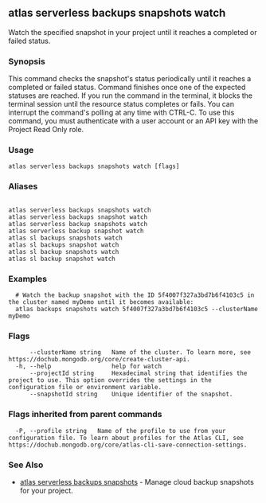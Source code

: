 ## atlas serverless backups snapshots watch

Watch the specified snapshot in your project until it reaches a completed or failed status.


### Synopsis

This command checks the snapshot's status periodically until it reaches a completed or failed status. 
Command finishes once one of the expected statuses are reached.
If you run the command in the terminal, it blocks the terminal session until the resource status completes or fails.
You can interrupt the command's polling at any time with CTRL-C.
To use this command, you must authenticate with a user account or an API key with the Project Read Only role.


### Usage
```
atlas serverless backups snapshots watch [flags]
```

### Aliases
```

atlas serverless backups snapshots watch
atlas serverless backups snapshot watch
atlas serverless backup snapshots watch
atlas serverless backup snapshot watch
atlas sl backups snapshots watch
atlas sl backups snapshot watch
atlas sl backup snapshots watch
atlas sl backup snapshot watch
```

### Examples

```
  # Watch the backup snapshot with the ID 5f4007f327a3bd7b6f4103c5 in the cluster named myDemo until it becomes available:
  atlas backups snapshots watch 5f4007f327a3bd7b6f4103c5 --clusterName myDemo
```


### Flags

```
      --clusterName string   Name of the cluster. To learn more, see https://dochub.mongodb.org/core/create-cluster-api.
  -h, --help                 help for watch
      --projectId string     Hexadecimal string that identifies the project to use. This option overrides the settings in the configuration file or environment variable.
      --snapshotId string    Unique identifier of the snapshot.

```


### Flags inherited from parent commands

```
  -P, --profile string   Name of the profile to use from your configuration file. To learn about profiles for the Atlas CLI, see https://dochub.mongodb.org/core/atlas-cli-save-connection-settings.

```

### See Also


* [atlas serverless backups snapshots](atlas_serverless_backups_snapshots.md)	- Manage cloud backup snapshots for your project.



